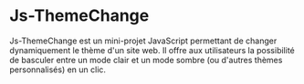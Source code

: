 # Js-ThemeChange
Js-ThemeChange est un mini-projet JavaScript permettant de changer dynamiquement le thème d'un site web. Il offre aux utilisateurs la possibilité de basculer entre un mode clair et un mode sombre (ou d'autres thèmes personnalisés) en un clic. 
